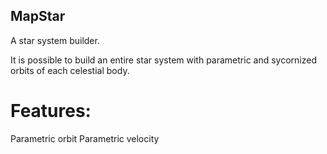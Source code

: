 ## MapStar
A star system builder. 

It is possible to build an entire star system with parametric and sycornized orbits of each celestial body.

# Features:
Parametric orbit
Parametric velocity
